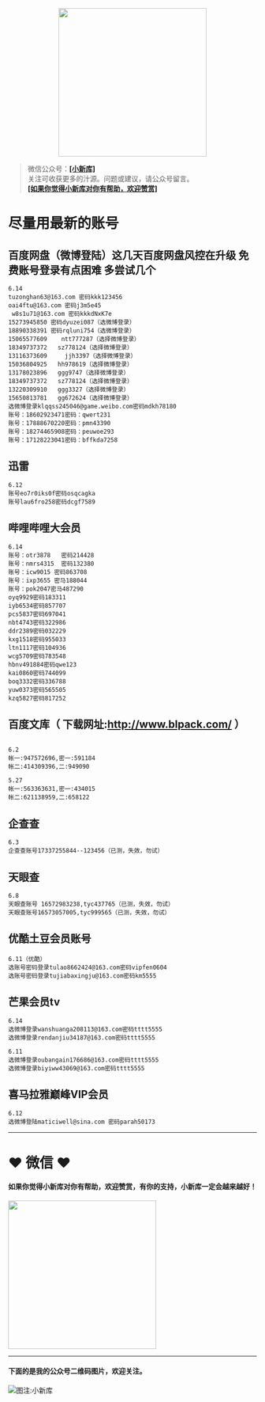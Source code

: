 <div align="center">
<a href="https://xiaoxinku.ys168.com">
<img width="300" src="https://s1.ax1x.com/2020/05/26/tiwdl8.gif"/>
</a>
</div>


>微信公众号：**<a href="#jump_1">[小新库]</a>**  
关注可收获更多的汁源。问题或建议，请公众号留言。  
**<a href="#jump_1">[如果你觉得小新库对你有帮助，欢迎赞赏]</a>**

# 尽量用最新的账号

## 百度网盘（微博登陆）这几天百度网盘风控在升级 免费账号登录有点困难 多尝试几个

```
6.14
tuzonghan63@163.com 密码kkk123456
oai4ftu@163.com 密码j3m5e45
 w8s1u71@163.com 密码kkkdNxK7e
15273945850 密码dyuzei087（选微博登录）
18890338391 密码rqluni754（选微博登录）
15065577609    ntt777287（选择微博登录）
18349737372   sz778124（选择微博登录）
13116373609     jjh3397（选择微博登录）
15036804925   hh978619（选择微博登录）
13178023896   ggg9747（选择微博登录）
18349737372   sz778124（选择微博登录）
13220309910   ggg3327（选择微博登录）
15650813781   gg672624（选择微博登录）
选微博登录klqqss245046@game.weibo.com密码mdkh78180
账号：18602923471密码：qwert231
账号：17888670220密码：pmn43390
账号：18274465908密码：peuwoe293
账号：17128223041密码：bffkda7258

```

## 迅雷

```
6.12
账号eo7r0iks0f密码osqcagka
账号lau6fro258密码dcgf7589

```

## 哔哩哔哩大会员

```
6.14
账号：otr3878   密码214428
账号：nmrs4315  密码132380
账号：icw9015 密码863708
账号：ixp3655 密马188044
账号：pok2047密马487290
oyq9929密码183311
iyb6534密码857707
pcs5837密码697041
nbt4743密码322986
ddr2389密码032229
kxg1518密码955033
ltn1117密码104936
wcg5709密码783548
hbnv491884密码qwe123
kai0860密码744099
boq3332密码336788
yuw0373密码565505
kzq5827密码817252

```

## 百度文库（ 下载网址:http://www.blpack.com/ ）

```

6.2
帐一:947572696,密一:591184
帐二:414309396,二:949090

5.27
帐一:563363631,密一:434015
帐二:621138959,二:658122

```

## 企查查

```
6.3
企查查账号17337255844--123456（已测，失效，勿试）

```

## 天眼查

```
6.8
天眼查账号 16572983238,tyc437765（已测，失效，勿试）
天眼查账号16573057005,tyc999565（已测，失效，勿试）

```

## 优酷土豆会员账号

```
6.11（优酷）
选账号密码登录tulao8662424@163.com密码vipfen0604
选账号密码登录tujiabaxingju@163.com密码km5555

```

## 芒果会员tv

```
6.14
选微博登录wanshuanga208113@163.com密码tttt5555
选微博登录rendanjiu34187@163.com密码tttt5555

6.11
选微博登录oubangain176686@163.com密码tttt5555
选微博登录biyiww43069@163.com密码tttt5555

```

## 喜马拉雅巅峰VIP会员

```
6.12
选微博登陆maticiwell@sina.com 密码parah50173

```

***

# ❤ 微信 ❤ 

#### 如果你觉得小新库对你有帮助，欢迎赞赏，有你的支持，小新库一定会越来越好！
<div>
<a href="https://s1.ax1x.com/2020/05/26/tiVwse.png">
<img width="300" src="https://camo.githubusercontent.com/be06971baed9105260e0ed5c03746108c30b527f/68747470733a2f2f63646e2e6275796d6561636f666665652e636f6d2f627574746f6e732f64656661756c742d6f72616e67652e706e67"/>
</a>
</div>

<a id="jump_1"></a> 
***
#### 下面的是我的公众号二维码图片，欢迎关注。  
![图注:小新库](https://s1.ax1x.com/2020/05/15/Ysg6dH.jpg) 

